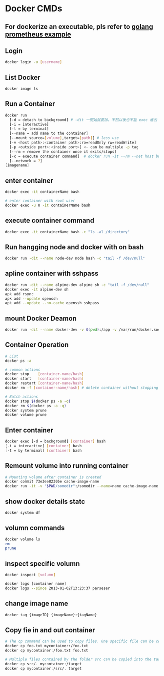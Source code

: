 # Docker CMDs

## For dockerize an executable, pls refer to [golang prometheus example](../../code-note/observability_prometheus/pusherGoPing/dockerize/dockerize.md)

## Login

```sh
docker login -u [username]
```

## List Docker

```sh
docker image ls
```

## Run a Container

```sh
docker run 
  [-d = detach to background] # -dit 一開始就要加，不然以後也不能 exec 進去
  [-i = interactive]
  [-t = by terminal]
  [--name = add name to the container]
  [--mount source=[volume],target=[path]] # less use
  [-v <host path>:<container path>:ro=readOnly rw=readWrite]
  [-p <outside port>:<inside port>] <- can be multiple -p tag
  [--rm = remove the container once it exits/stops]
  [-c = execute container command]  # docker run -it --rm --net host busybox sh -c "ifconfig"
  [--network = ?]
[imagename]
```

## enter container

```sh
docker exec -it containerName bash

# enter container with root user
docker exec -u 0 -it containerName bash
```

## execute container command

```sh
docker exec -it containerName bash -c "ls -al /directory"
```

## Run hangging node and docker with on bash

```sh
docker run -dit --name node-dev node bash -c "tail -f /dev/null"
```

## apline container with sshpass

```sh
docker run -dit --name alpine-dev alpine sh -c "tail -f /dev/null"
docker exec -it alpine-dev sh
apk add rsync
apk add --update openssh
apk add --update --no-cache openssh sshpass
```

## mount Docker Deamon

```sh
docker run -dit --name docker-dev -v $(pwd):/app -v /var/run/docker.sock:/var/run/docker.sock --privileged docker:dind sh -c "tail -f /dev/null"
```

## Container Operation

```sh
# List
docker ps -a

# common actions
docker stop    [container-name/hash]
docker start   [container-name/hash]
docker restart [container-name/hash]
docker rm -f [container-name/hash] # delete container without stopping it

# Batch actions
docker stop $(docker ps -a -q)
docker rm $(docker ps -a -q)
docker system prune  
docker volume prune
```

## Enter container

```sh
docker exec [-d = background] [container] bash
[-i = interactive] [container] bash
[-t = by terminal] [container] bash
```

## Remount volume into running container

```sh
# Mounting volume after container is created
docker commit 73e3ee82305e cache-image-name
docker run -it -v "$PWD/somedir":/somedir --name=name cache-image-name [cmd]
```

## show docker details statc

```sh
docker system df
```

## volumn commands

```sh
docker volume ls
rm
prune
```

## inspect specific volumn

```sh
docker inspect [volumn]

docker logs [container name]
docker logs --since 2013-01-02T13:23:37 parseser
```

## change image name

```sh
docker tag {imageID} {imageName}:{tagName}
```

## Copy fie in and out container

```sh
# The cp command can be used to copy files. One specific file can be copied like
docker cp foo.txt mycontainer:/foo.txt
docker cp mycontainer:/foo.txt foo.txt

# Multiple files contained by the folder src can be copied into the target folder using
docker cp src/. mycontainer:/target
docker cp mycontainer:/src/. target
```
